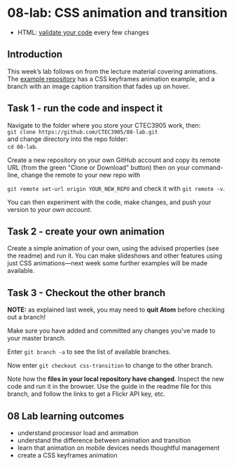 # 08-lab: CSS animation and transition

- HTML: [validate your code](https://validator.w3.org/) every few changes

## Introduction

This week’s lab follows on from the lecture material covering animations. The [example repository](https://github.com/CTEC3905/08-lab) has a CSS keyframes animation example, and a branch with an image caption transition that fades up on hover.

## Task 1 - run the code and inspect it

Navigate to the folder where you store your CTEC3905 work, then:  
`git clone https://github.com/CTEC3905/08-lab.git`  
and change directory into the repo folder:  
`cd 08-lab`.

Create a new repository on your own GitHub account and copy its remote URL (from the green "Clone or Download" button) then on your command-line, change the remote to your new repo with

`git remote set-url origin YOUR_NEW_REPO` and check it with `git remote -v`.

You can then experiment with the code, make changes, and push your version to *your own account*.

## Task 2 - create your own animation

Create a simple animation of your own, using the advised properties (see the readme) and run it. You can make slideshows and other features using just CSS animations—next week some further examples will be made available.

## Task 3 - Checkout the other branch

**NOTE:** as explained last week, you may need to **quit Atom** before checking out a branch!

Make sure you have added and committed any changes you've made to your master branch.

Enter `git branch -a` to see the list of available branches.

Now enter `git checkout css-transition` to change to the other branch.

Note how the **files in your local repository have changed**. Inspect the new code and run it in the browser. Use the guide in the readme file for this branch, and follow the links to get a Flickr API key, etc.

## 08 Lab learning outcomes

- understand processor load and animation
- understand the difference between animation and transition
- learn that animation on mobile devices needs thoughtful management
- create a CSS keyframes animation